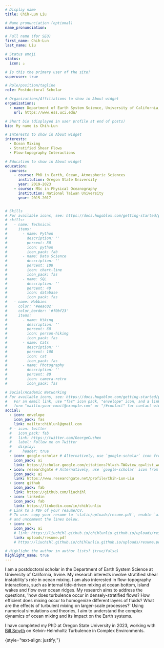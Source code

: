 ```yaml
---
# Display name
title: Chih-Lun Liu

# Name pronunciation (optional)
name_pronunciation: 

# Full name (for SEO)
first_name: Chih-Lun
last_name: Liu

# Status emoji
status:
  icon: ☕️

# Is this the primary user of the site?
superuser: true

# Role/position/tagline
role: Postdoctoral Scholar

# Organizations/Affiliations to show in About widget
organizations:
  - name: Department of Earth System Science, University of California, Irvine
    url: https://www.ess.uci.edu/

# Short bio (displayed in user profile at end of posts)
bio: My name is Chih-Lun

# Interests to show in About widget
interests:
  - Ocean Mixing
  - Stratified Shear Flows
  - Flow-topography Interactions

# Education to show in About widget
education:
  courses:
    - course: PhD in Earth, Ocean, Atmospheric Sciences
      institution: Oregon State University
      year: 2019-2023
    - course: MSc in Physical Oceanography
      institution: National Taiwan University
      year: 2015-2017


# Skills
# For available icons, see: https://docs.hugoblox.com/getting-started/page-builder/#icons
# skills:
#   - name: Technical
#     items:
#       - name: Python
#         description: ''
#         percent: 80
#         icon: python
#         icon_pack: fab
#       - name: Data Science
#         description: ''
#         percent: 100
#         icon: chart-line
#         icon_pack: fas
#       - name: SQL
#         description: ''
#         percent: 40
#         icon: database
#         icon_pack: fas
#   - name: Hobbies
#     color: '#eeac02'
#     color_border: '#f0bf23'
#     items:
#       - name: Hiking
#         description: ''
#         percent: 60
#         icon: person-hiking
#         icon_pack: fas
#       - name: Cats
#         description: ''
#         percent: 100
#         icon: cat
#         icon_pack: fas
#       - name: Photography
#         description: ''
#         percent: 80
#         icon: camera-retro
#         icon_pack: fas

# Social/Academic Networking
# For available icons, see: https://docs.hugoblox.com/getting-started/page-builder/#icons
#   For an email link, use "fas" icon pack, "envelope" icon, and a link in the
#   form "mailto:your-email@example.com" or "/#contact" for contact widget.
social:
  - icon: envelope
    icon_pack: fas
    link: mailto:chihlunl@gmail.com
  # - icon: twitter
  #   icon_pack: fab
  #   link: https://twitter.com/GeorgeCushen
  #   label: Follow me on Twitter
  #   display:
  #     header: true
  - icon: google-scholar # Alternatively, use `google-scholar` icon from `ai` icon pack
    icon_pack: ai
    link: https://scholar.google.com/citations?hl=zh-TW&view_op=list_works&authuser=1&gmla=AH70aAUKyGVrtvFnMIUdBOyhwzOGYCxYeli9liEqcF5huj9d5Jr97JAYet-4klqlQlK0dTdRdzu06hQ_ml1hiSHp_FI&user=wmBJ5_cAAAAJ
  - icon: researchgate # Alternatively, use `google-scholar` icon from `ai` icon pack
    icon_pack: ai
    link: https://www.researchgate.net/profile/Chih-Lun-Liu
  - icon: github
    icon_pack: fab
    link: https://github.com/liuchihl
  - icon: linkedin
    icon_pack: fab
    link: https://linkedin.com/in/chihlunliu
  # Link to a PDF of your resume/CV.
  # To use: copy your resume to `static/uploads/resume.pdf`, enable `ai` icons in `params.yaml`,
  # and uncomment the lines below.
  - icon: cv
    icon_pack: ai
    # link: https://liuchihl.github.io/chihlunliu.github.io/uploads/resume.pdf
    link: uploads/resume.pdf
    # https://liuchihl.github.io/chihlunliu.github.io/uploads/resume.pdf

# Highlight the author in author lists? (true/false)
highlight_name: true
---
```

I am a postdoctoral scholar in the Department of Earth System Science at University of California, Irvine. My research interests involve stratified shear instability's role in ocean mixing. I am also interested in flow-topography interactions, such as internal tide-driven mixing at ocean bottom, island wakes and flow over ocean ridges. My research aims to address the questions, 'how does turbulence occur in densely-stratified flows? How efficient does mixing occur to homogenize different layers of fluids? What are the effects of turbulent mixing on larger-scale processes?' Using numerical simulations and theories, I aim to understand the complex dynamics of ocean mixing and its impact on the Earth systems.

I have completed my PhD at Oregon State University in 2023, working with [Bill Smyth](https://blogs.oregonstate.edu/salty/) on Kelvin-Helmholtz Turbulence in Complex Environments. 

{style="text-align: justify;"}
